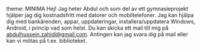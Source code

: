 theme: MINIMA
Hej! Jag heter Abdul och som del av ett gymnasieprojekt hjälper jag dig kostnadsfritt med datorer och mobiltelefoner. Jag kan hjälpa dig med bankärenden, appar, uppdateringar, installera/uppdatera Windows, Android, i princip vad som helst. Du kan skicka ett mail till mig på abdulhussein.zahidi@gmail.com. Antingen kan jag svara dig på mail eller kan vi mötas på t.ex. biblioteket.
